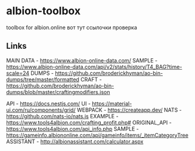 # albion-toolbox
toolbox for albion.online
вот тут ссылочки
проверка

## Links
MAIN DATA - https://www.albion-online-data.com/
SAMPLE - https://www.albion-online-data.com/api/v2/stats/history/T4_BAG?time-scale=24
DUMPS - https://github.com/broderickhyman/ao-bin-dumps/tree/master/formatted
CRAFT - https://github.com/broderickhyman/ao-bin-dumps/blob/master/craftingmodifiers.json

API - https://docs.nestjs.com/
UI - https://material-ui.com/ru/components/grid/
WEBPACK - https://createapp.dev/
NATS - https://github.com/nats-io/nats.js
EXAMPLE - https://www.tools4albion.com/crafting_profit.php#
ORIGINAL_API - https://www.tools4albion.com/api_info.php
SAMPLE - https://gameinfo.albiononline.com/api/gameinfo/items/_itemCategoryTree
ASSISTANT - http://albionassistant.com/calculator.aspx
